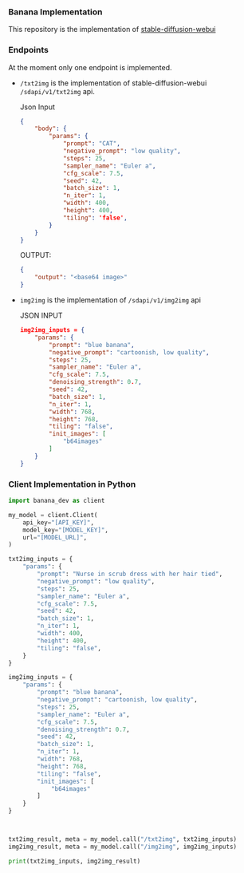 ### Banana Implementation

This repository is the implementation of [stable-diffusion-webui](!https://github.com/AUTOMATIC1111/stable-diffusion-webui/blob/v1.3.1/modules/api/api.py)

### Endpoints

At the moment only one endpoint is implemented.

- `/txt2img` is the implementation of stable-diffusion-webui `/sdapi/v1/txt2img` api.

    Json Input
    ```JSON
    {
        "body": {
            "params": {
                "prompt": "CAT",
                "negative_prompt": "low quality",
                "steps": 25,
                "sampler_name": "Euler a",
                "cfg_scale": 7.5,
                "seed": 42,
                "batch_size": 1,
                "n_iter": 1,
                "width": 400,
                "height": 400,
                "tiling": 'false',
            }
        }
    }
    ```

    OUTPUT:
    ```JSON
    {
        "output": "<base64 image>"
    }
    ```

- `img2img` is the implementation of `/sdapi/v1/img2img` api

    JSON INPUT
    ```JSON
    img2img_inputs = {
        "params": {
            "prompt": "blue banana",
            "negative_prompt": "cartoonish, low quality",
            "steps": 25,
            "sampler_name": "Euler a",
            "cfg_scale": 7.5,
            "denoising_strength": 0.7,
            "seed": 42,
            "batch_size": 1,
            "n_iter": 1,
            "width": 768,
            "height": 768,
            "tiling": "false",
            "init_images": [
                "b64images"
            ]
        }
    }
    
    ```

### Client Implementation in Python

```Python
import banana_dev as client

my_model = client.Client(
    api_key="[API_KEY]",
    model_key="[MODEL_KEY]",
    url="[MODEL_URL]",
)

txt2img_inputs = {
    "params": {
        "prompt": "Nurse in scrub dress with her hair tied",
        "negative_prompt": "low quality",
        "steps": 25,
        "sampler_name": "Euler a",
        "cfg_scale": 7.5,
        "seed": 42,
        "batch_size": 1,
        "n_iter": 1,
        "width": 400,
        "height": 400,
        "tiling": "false",
    }
}

img2img_inputs = {
    "params": {
        "prompt": "blue banana",
        "negative_prompt": "cartoonish, low quality",
        "steps": 25,
        "sampler_name": "Euler a",
        "cfg_scale": 7.5,
        "denoising_strength": 0.7,
        "seed": 42,
        "batch_size": 1,
        "n_iter": 1,
        "width": 768,
        "height": 768,
        "tiling": "false",
        "init_images": [
            "b64images"
        ]
    }
}



txt2img_result, meta = my_model.call("/txt2img", txt2img_inputs)
img2img_result, meta = my_model.call("/img2img", img2img_inputs)

print(txt2img_inputs, img2img_result)
```